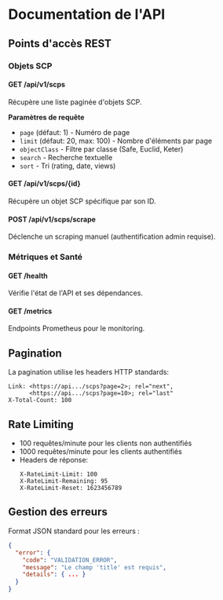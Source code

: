 # Documentation de l'API

## Points d'accès REST

### Objets SCP

#### GET /api/v1/scps
Récupère une liste paginée d'objets SCP.

**Paramètres de requête**
- `page` (défaut: 1) - Numéro de page
- `limit` (défaut: 20, max: 100) - Nombre d'éléments par page
- `objectClass` - Filtre par classe (Safe, Euclid, Keter)
- `search` - Recherche textuelle
- `sort` - Tri (rating, date, views)

#### GET /api/v1/scps/{id}
Récupère un objet SCP spécifique par son ID.

#### POST /api/v1/scps/scrape
Déclenche un scraping manuel (authentification admin requise).

### Métriques et Santé

#### GET /health
Vérifie l'état de l'API et ses dépendances.

#### GET /metrics
Endpoints Prometheus pour le monitoring.

## Pagination

La pagination utilise les headers HTTP standards:
```
Link: <https://api.../scps?page=2>; rel="next",
      <https://api.../scps?page=10>; rel="last"
X-Total-Count: 100
```

## Rate Limiting

- 100 requêtes/minute pour les clients non authentifiés
- 1000 requêtes/minute pour les clients authentifiés
- Headers de réponse:
  ```
  X-RateLimit-Limit: 100
  X-RateLimit-Remaining: 95
  X-RateLimit-Reset: 1623456789
  ```

## Gestion des erreurs

Format JSON standard pour les erreurs :
```json
{
  "error": {
    "code": "VALIDATION_ERROR",
    "message": "Le champ 'title' est requis",
    "details": { ... }
  }
}
